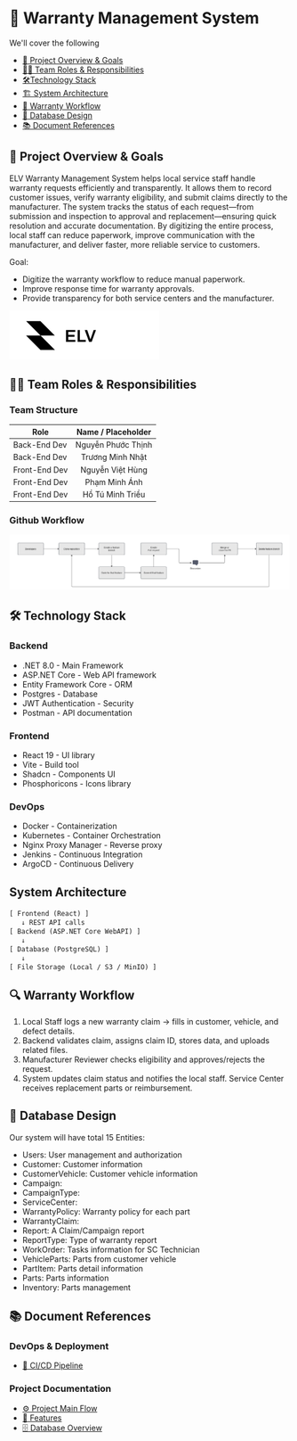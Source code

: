 # 📑 Warranty Management System

We'll cover the following
+ [🎯 Project Overview & Goals](#🎯-project-overview-goals)
+ [🧑‍💻 Team Roles & Responsibilities](#🧑‍💻-team-roles-responsibilities)
+ [ 🛠️Technology Stack](#🛠️-technology-stack)
+ [🏗️ System Architecture](#🏗️-system-architecture)
+ [🌊 Warranty Workflow](#🌊-warranty-workflow)
+ [🎨 Database Design](#🎨-database-design)
+ [📚 Document References](#📚-document-references)

## 🎯 Project Overview & Goals
ELV Warranty Management System helps local service staff handle warranty requests efficiently and transparently. It allows them to record customer issues, verify warranty eligibility, and submit claims directly to the manufacturer. The system tracks the status of each request—from submission and inspection to approval and replacement—ensuring quick resolution and accurate documentation. By digitizing the entire process, local staff can reduce paperwork, improve communication with the manufacturer, and deliver faster, more reliable service to customers.

Goal:
+ Digitize the warranty workflow to reduce manual paperwork.
+ Improve response time for warranty approvals.
+ Provide transparency for both service centers and the manufacturer.

<img src="./Resources/logo.png" alt="logo">

## 🧑‍💻 Team Roles & Responsibilities
### Team Structure
| Role              | Name / Placeholder |
| ------------------|:------------------:|
| Back-End Dev      | Nguyễn Phước Thịnh |
| Back-End Dev      | Trương Minh Nhật   |
| Front-End Dev     | Nguyễn Việt Hùng   |
| Front-End Dev     | Phạm Minh Ánh      |
| Front-End Dev     | Hồ Tú Minh Triều   |

### Github Workflow
<img src="./Resources/Github_Workflow.png" alt="Github workflow">

<!-- ## Flow Diagram -->
<!-- <img src="./Resources/Main_Flow.png" alt="Main_Flow">
<img src="./Resources/Detail_Flow.png" alt="Detail_Flow"> -->

## 🛠️ Technology Stack
### Backend
+ .NET 8.0 - Main Framework
+ ASP.NET Core - Web API framework
+ Entity Framework Core - ORM
+ Postgres - Database
+ JWT Authentication - Security
+ Postman - API documentation

### Frontend
+ React 19 - UI library
+ Vite - Build tool
+ Shadcn - Components UI
+ Phosphoricons - Icons library

### DevOps
+ Docker - Containerization
+ Kubernetes - Container Orchestration
+ Nginx Proxy Manager - Reverse proxy
+ Jenkins - Continuous Integration
+ ArgoCD - Continuous Delivery

## System Architecture
```
[ Frontend (React) ]
   ↓ REST API calls
[ Backend (ASP.NET Core WebAPI) ]
   ↓
[ Database (PostgreSQL) ]
   ↓
[ File Storage (Local / S3 / MinIO) ]
```

## 🔍 Warranty Workflow
1. Local Staff logs a new warranty claim → fills in customer, vehicle, and defect details.
2. Backend validates claim, assigns claim ID, stores data, and uploads related files.
3. Manufacturer Reviewer checks eligibility and approves/rejects the request.
4. System updates claim status and notifies the local staff.
Service Center receives replacement parts or reimbursement.

## 🎨 Database Design
Our system will have total 15 Entities:

+ Users: User management and authorization
+ Customer: Customer information
+ CustomerVehicle: Customer vehicle information
+ Campaign: 
+ CampaignType: 
+ ServiceCenter: 
+ WarrantyPolicy: Warranty policy for each part
+ WarrantyClaim: 
+ Report: A Claim/Campaign report
+ ReportType: Type of warranty report
+ WorkOrder: Tasks information for SC Technician
+ VehicleParts: Parts from customer vehicle
+ PartItem: Parts detail information
+ Parts: Parts information
+ Inventory: Parts management

## 📚 Document References
### DevOps & Deployment
+ [🚀 CI/CD Pipeline](CICD.md)
### Project Documentation
+ [⚙️ Project Main Flow](MAIN_FLOW.md)
+ [📰 Features](FEATURE.MD)
+ [🗄️ Database Overview](DATABASE.md)


